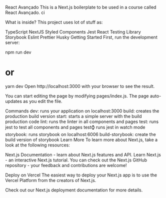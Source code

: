 React Avançado
This is a Next.js boilerplate to be used in a course called React Avançado. ci

What is inside?
This project uses lot of stuff as:

TypeScript
NextJS
Styled Components
Jest
React Testing Library
Storybook
Eslint
Prettier
Husky
Getting Started
First, run the development server:

npm run dev
# or
yarn dev
Open http://localhost:3000 with your browser to see the result.

You can start editing the page by modifying pages/index.js. The page auto-updates as you edit the file.

Commands
dev: runs your application on localhost:3000
build: creates the production build version
start: starts a simple server with the build production code
lint: runs the linter in all components and pages
test: runs jest to test all components and pages
test:watch: runs jest in watch mode
storybook: runs storybook on localhost:6006
build-storybook: create the build version of storybook
Learn More
To learn more about Next.js, take a look at the following resources:

Next.js Documentation - learn about Next.js features and API.
Learn Next.js - an interactive Next.js tutorial.
You can check out the Next.js GitHub repository - your feedback and contributions are welcome!

Deploy on Vercel
The easiest way to deploy your Next.js app is to use the Vercel Platform from the creators of Next.js.

Check out our Next.js deployment documentation for more details.
